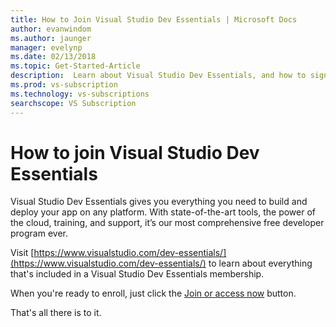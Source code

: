```yaml
---
title: How to Join Visual Studio Dev Essentials | Microsoft Docs 
author: evanwindom
ms.author: jaunger
manager: evelynp
ms.date: 02/13/2018
ms.topic: Get-Started-Article
description:  Learn about Visual Studio Dev Essentials, and how to sign up.
ms.prod: vs-subscription
ms.technology: vs-subscriptions
searchscope: VS Subscription
---
```


# How to join Visual Studio Dev Essentials

Visual Studio Dev Essentials gives you everything you need to build and deploy your app on any platform. With state-of-the-art tools, the power of the cloud, training, and support, it’s our most comprehensive free developer program ever.

Visit [https://www.visualstudio.com/dev-essentials/](https://www.visualstudio.com/dev-essentials/) to learn about everything that's included in a Visual Studio Dev Essentials membership. 

When you're ready to enroll, just click the [Join or access now](https://my.visualstudio.com/Benefits?wt.mc_id=o~msft~vscom~devessentials-hero~mt689&campaign=o~msft~vscom~devessentials-hero~mt689) button. 

That's all there is to it.  